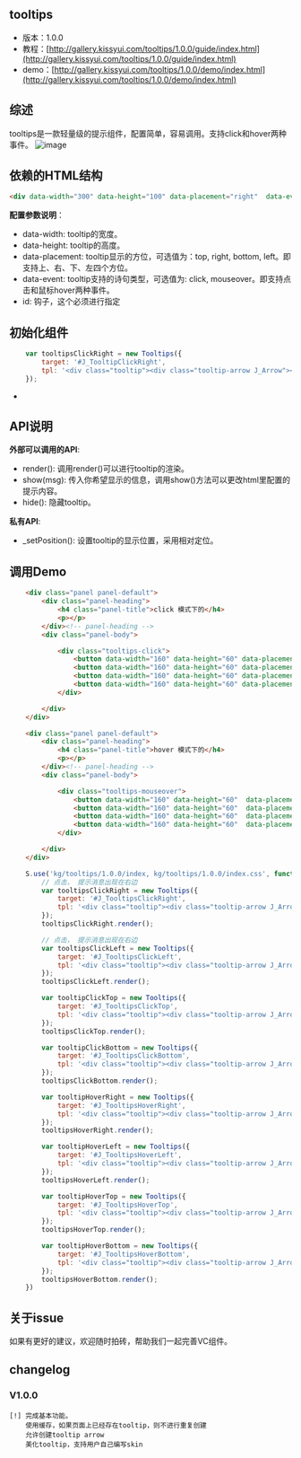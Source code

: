 ## tooltips

* 版本：1.0.0
* 教程：[http://gallery.kissyui.com/tooltips/1.0.0/guide/index.html](http://gallery.kissyui.com/tooltips/1.0.0/guide/index.html)
* demo：[http://gallery.kissyui.com/tooltips/1.0.0/demo/index.html](http://gallery.kissyui.com/tooltips/1.0.0/demo/index.html)

## 综述

tooltips是一款轻量级的提示组件，配置简单，容易调用。支持click和hover两种事件。
![image](http://gtms02.alicdn.com/tps/i2/TB1DApgHXXXXXbOXXXXFvIM3VXX-434-180.png)

## 依赖的HTML结构
```html
<div data-width="300" data-height="100" data-placement="right"  data-event="click" id="J_TooltipsClickRight"  type="button">Tooltips Right </div>
```
**配置参数说明**：

- data-width:      tooltip的宽度。
- data-height:     tooltip的高度。
- data-placement:  tooltip显示的方位，可选值为：top, right, bottom, left。即支持上、右、下、左四个方位。
- data-event:      tooltip支持的诗句类型，可选值为: click, mouseover。即支持点击和鼠标hover两种事件。
- id:              钩子，这个必须进行指定

## 初始化组件

```javascript
    var tooltipsClickRight = new Tooltips({
        target: '#J_TooltipClickRight',
        tpl: '<div class="tooltip"><div class="tooltip-arrow J_Arrow"></div><div class="tooltip-content">Vivamus sagittis lacus vel augue laoreet rutrum faucibus.</div></div>'
    });
```
-

## API说明

**外部可以调用的API**:

- render():   调用render()可以进行tooltip的渲染。
- show(msg):  传入你希望显示的信息，调用show()方法可以更改html里配置的提示内容。
- hide():     隐藏tooltip。


**私有API**:
- _setPosition():  设置tooltip的显示位置，采用相对定位。


## 调用Demo

```html
    <div class="panel panel-default">
        <div class="panel-heading">
            <h4 class="panel-title">click 模式下的</h4>
            <p></p>
        </div><!-- panel-heading -->
        <div class="panel-body">

            <div class="tooltips-click">
                <button data-width="160" data-height="60" data-placement="right"  data-event="click" class="btn btn-default" id="J_TooltipsClickRight"  type="button">Tooltips Right </button>
                <button data-width="160" data-height="60" data-placement="left"   data-event="click" class="btn btn-default" id="J_TooltipsClickLeft"   type="button">Tooltips Left  </button>
                <button data-width="160" data-height="60" data-placement="top"    data-event="click" class="btn btn-default" id="J_TooltipsClickTop"    type="button">Tooltips Top   </button>
                <button data-width="160" data-height="60" data-placement="bottom" data-event="click" class="btn btn-default" id="J_TooltipsClickBottom" type="button">Tooltips Bottom</button>
            </div>

        </div>
    </div>

    <div class="panel panel-default">
        <div class="panel-heading">
            <h4 class="panel-title">hover 模式下的</h4>
            <p></p>
        </div><!-- panel-heading -->
        <div class="panel-body">

            <div class="tooltips-mouseover">
                <button data-width="160" data-height="60"  data-placement="right"  data-event="mouseover" class="btn btn-default" id="J_TooltipsHoverRight"  type="button">Tooltips Right </button>
                <button data-width="160" data-height="60"  data-placement="left"   data-event="mouseover" class="btn btn-default" id="J_TooltipsHoverLeft"   type="button">Tooltips Left  </button>
                <button data-width="160" data-height="60"  data-placement="top"    data-event="mouseover" class="btn btn-default" id="J_TooltipsHoverTop"    type="button">Tooltips Top   </button>
                <button data-width="160" data-height="60"  data-placement="bottom" data-event="mouseover" class="btn btn-default" id="J_TooltipsHoverBottom" type="button">Tooltips Bottom</button>
            </div>

        </div>
    </div>
```

```javascript
    S.use('kg/tooltips/1.0.0/index, kg/tooltips/1.0.0/index.css', function (S, Tooltips) {
        // 点击， 提示消息出现在右边
        var tooltipsClickRight = new Tooltips({
            target: '#J_TooltipsClickRight',
            tpl: '<div class="tooltip"><div class="tooltip-arrow J_Arrow"></div><div class="tooltip-content">Vivamus sagittis lacus vel augue laoreet rutrum faucibus.</div></div>'
        });
        tooltipsClickRight.render();

        // 点击， 提示消息出现在右边
        var tooltipsClickLeft = new Tooltips({
            target: '#J_TooltipsClickLeft',
            tpl: '<div class="tooltip"><div class="tooltip-arrow J_Arrow"></div><div class="tooltip-content">Vivamus sagittis lacus vel augue laoreet rutrum faucibus.</div></div>'
        });
        tooltipsClickLeft.render();

        var tooltipClickTop = new Tooltips({
            target: '#J_TooltipsClickTop',
            tpl: '<div class="tooltip"><div class="tooltip-arrow J_Arrow"></div><div class="tooltip-content">Vivamus sagittis lacus vel augue laoreet rutrum faucibus.</div></div>'
        });
        tooltipsClickTop.render();

        var tooltipClickBottom = new Tooltips({
            target: '#J_TooltipsClickBottom',
            tpl: '<div class="tooltip"><div class="tooltip-arrow J_Arrow"></div><div class="tooltip-content">Vivamus sagittis lacus vel augue laoreet rutrum faucibus.</div></div>'
        });
        tooltipsClickBottom.render();

        var tooltipHoverRight = new Tooltips({
            target: '#J_TooltipsHoverRight',
            tpl: '<div class="tooltip"><div class="tooltip-arrow J_Arrow"></div><div class="tooltip-content">Vivamus sagittis lacus vel augue laoreet rutrum faucibus.</div></div>'
        });
        tooltipsHoverRight.render();

        var tooltipHoverLeft = new Tooltips({
            target: '#J_TooltipsHoverLeft',
            tpl: '<div class="tooltip"><div class="tooltip-arrow J_Arrow"></div><div class="tooltip-content">Vivamus sagittis lacus vel augue laoreet rutrum faucibus.</div></div>'
        });
        tooltipsHoverLeft.render();

        var tooltipHoverTop = new Tooltips({
            target: '#J_TooltipsHoverTop',
            tpl: '<div class="tooltip"><div class="tooltip-arrow J_Arrow"></div><div class="tooltip-content">Vivamus sagittis lacus vel augue laoreet rutrum faucibus.</div></div>'
        });
        tooltipsHoverTop.render();

        var tooltipHoverBottom = new Tooltips({
            target: '#J_TooltipsHoverBottom',
            tpl: '<div class="tooltip"><div class="tooltip-arrow J_Arrow"></div><div class="tooltip-content">Vivamus sagittis lacus vel augue laoreet rutrum faucibus.</div></div>'
        });
        tooltipsHoverBottom.render();
    })
```

## 关于issue
如果有更好的建议，欢迎随时拍砖，帮助我们一起完善VC组件。

## changelog

### V1.0.0

    [!] 完成基本功能。
        使用缓存，如果页面上已经存在tooltip，则不进行重复创建
        允许创建tooltip arrow
        美化tooltip，支持用户自己编写skin



